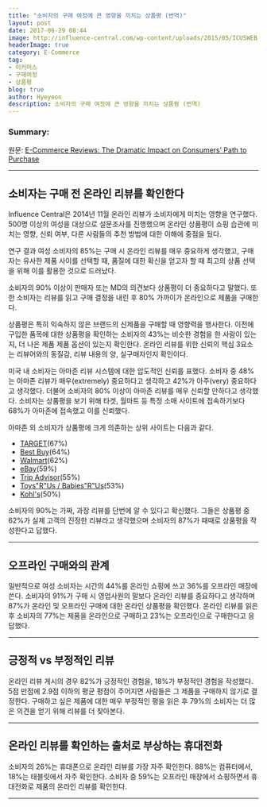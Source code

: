 ```yaml
---
title: "소비자의 구매 여정에 큰 영향을 끼치는 상품평 (번역)"
layout: post
date: 2017-06-29 08:44
image: http://influence-central.com/wp-content/uploads/2015/05/ICUSWEB.png
headerImage: true
category: E-Commerce
tag:
- 이커머스
- 구매여정
- 상품평
blog: true
author: Hyeyeon
description: 소비자의 구매 여정에 큰 영향을 끼치는 상품평 (번역)
---
```


### Summary:

원문: [E-Commerce Reviews: The Dramatic Impact on Consumers’ Path to Purchase](http://influence-central.com/e-commerce-reviews-the-dramatic-impact-of-online-reviews-on-consumers-purchasing-journey/)

---

## 소비자는 구매 전 온라인 리뷰를 확인한다

Influence Central은 2014년 11월 온라인 리뷰가 소비자에게 미치는 영향을 연구했다. 500명 이상의 여성을 대상으로 설문조사를 진행했으며 온라인 상품평이 쇼핑 습관에 미치는 영향, 신뢰 여부, 다른 사람들의 추천 방법에 대한 이해에 중점을 뒀다.

연구 결과 여성 소비자의 85%는 구매 시 온라인 리뷰를 매우 중요하게 생각했고,  구매자는 유사한 제품 사이를 선택할 때, 품질에 대한 확신을 얻고자 할 때 최고의 상품 선택을 위해 이를 활용한 것으로 드러났다.

소비자의 90% 이상이 판매자 또는 MD의 의견보다 상품평이 더 중요하다고 말했다. 또한 소비자는 리뷰를 읽고 구매 결정을 내린 후 80% 가까이가 온라인으로 제품을 구매한다.

상품평은 특히 익숙하지 않은 브랜드의 신제품을 구매할 때 영향력을 행사한다. 이전에 구입한 품목에 대한 상품평을 확인하는 소비자의 43%는 비슷한 경험을 한 사람이 있는지, 더 나은 제품 제품 옵션이 있는지 확인한다. 온라인 리뷰를 위한 신뢰의 핵심 3요소는 리뷰어와의 동질감, 리뷰 내용의 양, 실구매자인지 확인이다.

미국 내 소비자는 아마존 리뷰 시스템에 대한 압도적인 신뢰를 표했다. 소비자 중 48%는 아마존 리뷰가 매우(extremely) 중요하다고 생각하고 42%가 아주(very) 중요하다고 생각했다. 더불어 소비자의 80% 이상이 아마존 리뷰를 매우 신뢰할 만하다고 생각했다. 소비자는 상품평을 보기 위해 타겟, 월마트 등 특정 소매 사이트에 접속하기보다 68%가 아마존에 접속했고 이를 신뢰했다.

아마존 외 소비자가 상품평에 크게 의존하는 상위 사이트는 다음과 같다.
- [TARGET](https://intl.target.com/)(67%)
- [Best Buy](http://www.bestbuy.com/)(64%)
- [Walmart](https://www.walmart.com/)(62%)
- [eBay](http://www.ebay.com/)(59%)
- [Trip Advisor](https://www.tripadvisor.co.kr/)(55%)
- [Toys"R"Us / Babies"R"Us](http://www.toysrus.com/)(53%)
- [Kohl's](https://www.kohls.com/)(50%)

소비자의 90%는 가짜, 과장 리뷰를 단번에 알 수 있다고 확신했다. 그들은 상품평 중 62%가 실제 고객의 진정한 리뷰라고 생각했으며 소비자의 87%가 때때로 상품평을 작성한다고 답했다.

---

## 오프라인 구매와의 관계

일반적으로 여성 소비자는 시간의 44%를 온라인 쇼핑에 쓰고 36%를 오프라인 매장에 쓴다. 소비자의 91%가 구매 시 영업사원의 말보다 온라인 리뷰를 중요하다고 생각하며 87%가 온라인 및 오프라인 구매에 대한 온라인 상품평을 확인했다. 온라인 리뷰를 읽은 후 소비자의 77%는 제품을 온라인으로 구매하고 23%는 오프라인으로 구매한다고 응답했다.

---

## 긍정적 vs 부정적인 리뷰

온라인 리뷰 게시의 경우 82%가 긍정적인 경험을, 18%가 부정적인 경험을 작성했다. 5점 만점에 2.9점 이하의 평균 평점이 주어지면 사람들은 그 제품을 구매하지 않기로 결정한다. 구매하고 싶은 제품에 대한 매우 부정적인 평을 읽은 후 79%의 소비자는 더 많은 의견을 얻기 위해 리뷰를 더 찾아본다.

---

## 온라인 리뷰를 확인하는 출처로 부상하는 휴대전화

소비자의 26%는 휴대폰으로 온라인 리뷰를 가장 자주 확인한다. 88%는 컴퓨터에서, 18%는 태블릿에서 자주 확인한다. 소비자 중 59%는 오프라인 매장에서 쇼핑하면서 휴대전화로 제품의 온라인 리뷰를 확인한다.

---
